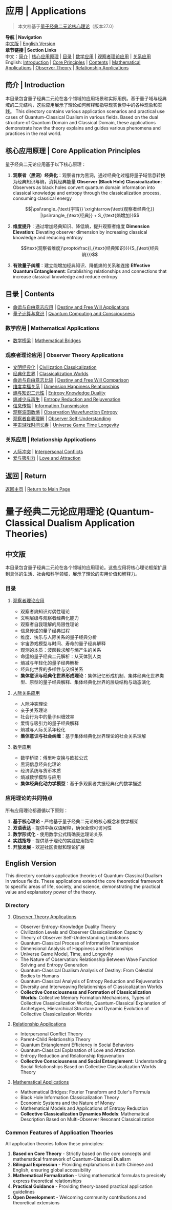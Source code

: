 # 应用 | Applications

> 本文档基于[量子经典二元论核心理论](../core.md)（版本27.0）

**导航 | Navigation**  
[中文版](#中文版) | [English Version](#english-version)  
**章节链接 | Section Links**  
中文：[简介](#简介--introduction) | [核心应用原理](#核心应用原理--core-application-principles) | [目录](#目录--contents) | [数学应用](#数学应用--mathematical-applications) | [观察者理论应用](#观察者理论应用--observer-theory-applications) | [关系应用](#关系应用--relationship-applications)  
English: [Introduction](#简介--introduction) | [Core Principles](#核心应用原理--core-application-principles) | [Contents](#目录--contents) | [Mathematical Applications](#数学应用--mathematical-applications) | [Observer Theory](#观察者理论应用--observer-theory-applications) | [Relationship Applications](#关系应用--relationship-applications)

## 简介 | Introduction

本目录包含量子经典二元论在各个领域的应用场景和实际用例。基于量子域与经典域的二元结构，这些应用展示了理论如何解释和指导现实世界中的各种现象和实践。
This directory contains various application scenarios and practical use cases of Quantum-Classical Dualism in various fields. Based on the dual structure of Quantum Domain and Classical Domain, these applications demonstrate how the theory explains and guides various phenomena and practices in the real world.

## 核心应用原理 | Core Application Principles

量子经典二元论应用基于以下核心原理：

1. **观察者（黑洞）经典化**：观察者作为黑洞，通过经典化过程将量子域信息转换为经典知识与熵，消耗经典能量
   **Observer (Black Hole) Classicalization**: Observers as black holes convert quantum domain information into classical knowledge and entropy through the classicalization process, consuming classical energy

   $$|\psi\rangle_{\text{宇宙}} \xrightarrow{\text{观察者经典化}} |\psi\rangle_{\text{经典}} + S_{\text{熵增加}}$$

2. **维度提升**：通过增加经典知识、降低熵，提升观察者维度
   **Dimension Elevation**: Elevating observer dimension by increasing classical knowledge and reducing entropy

   $$\text{观察者维度}\propto\frac{I_{\text{经典知识}}}{S_{\text{经典熵}}}$$

3. **有效量子纠缠**：建立能增加经典知识、降低熵的关系和连接
   **Effective Quantum Entanglement**: Establishing relationships and connections that increase classical knowledge and reduce entropy

## 目录 | Contents

- [命运与自由意志应用](./destiny_free_will_applications.md) | [Destiny and Free Will Applications](./destiny_free_will_applications.md)
- [量子计算与意识](./quantum_computing_consciousness.md) | [Quantum Computing and Consciousness](./quantum_computing_consciousness.md)

### 数学应用 | Mathematical Applications
- [数学桥梁](./mathematics/mathematical_bridges.md) | [Mathematical Bridges](./mathematics/mathematical_bridges.md)

### 观察者理论应用 | Observer Theory Applications
- [文明经典化](./observer_theory/civilization_classicalization.md) | [Civilization Classicalization](./observer_theory/civilization_classicalization.md)
- [经典化世界](./observer_theory/classicalization_worlds.md) | [Classicalization Worlds](./observer_theory/classicalization_worlds.md)
- [命运与自由意志比较](./observer_theory/destiny_free_will_comparison.md) | [Destiny and Free Will Comparison](./observer_theory/destiny_free_will_comparison.md)
- [维度幸福关系](./observer_theory/dimension_happiness_relationships.md) | [Dimension Happiness Relationships](./observer_theory/dimension_happiness_relationships.md)
- [熵与知识二元性](./observer_theory/entropy_knowledge_duality.md) | [Entropy Knowledge Duality](./observer_theory/entropy_knowledge_duality.md)
- [熵减少与再生](./observer_theory/entropy_reduction_rejuvenation.md) | [Entropy Reduction and Rejuvenation](./observer_theory/entropy_reduction_rejuvenation.md)
- [信息传输](./observer_theory/information_transmission.md) | [Information Transmission](./observer_theory/information_transmission.md)
- [观察波函数熵](./observer_theory/observation_wavefunction_entropy.md) | [Observation Wavefunction Entropy](./observer_theory/observation_wavefunction_entropy.md)
- [观察者自我理解](./observer_theory/observer_self_understanding.md) | [Observer Self-Understanding](./observer_theory/observer_self_understanding.md)
- [宇宙游戏时间长寿](./observer_theory/universe_game_time_longevity.md) | [Universe Game Time Longevity](./observer_theory/universe_game_time_longevity.md)

### 关系应用 | Relationship Applications
- [人际冲突](./relationships/interpersonal_conflicts.md) | [Interpersonal Conflicts](./relationships/interpersonal_conflicts.md)
- [爱与吸引力](./relationships/love_attraction.md) | [Love and Attraction](./relationships/love_attraction.md)

## 返回 | Return

[返回主页](../README.md) | [Return to Main Page](../README.md)

# 量子经典二元论应用理论 (Quantum-Classical Dualism Application Theories)

## 中文版

本目录包含量子经典二元论在各个领域的应用理论。这些应用将核心理论框架扩展到具体的生活、社会和科学领域，展示了理论的实用价值和解释力。

### 目录

1. [观察者理论应用](observer_theory/README.md)
   - 观察者熵知识对偶性理论
   - 文明层级与观察者经典化能力
   - 观察者自我理解的局限性理论
   - 信息传递的量子经典过程
   - 维度、快乐与人际关系的量子经典分析
   - 宇宙游戏模型与时间、寿命的量子经典解释
   - 观测的本质：波函数求解与熵产生的关系
   - 命运的量子经典二元解析：从天体到人类
   - 熵减与年轻化的量子经典解析
   - 经典化世界的多样性与交织关系
   - **集体意识与经典化世界形成理论**：集体记忆形成机制、集体经典化世界类型、原型的量子经典解释、集体经典化世界的层级结构与动态演化

2. [人际关系应用](relationships/README.md)
   - 人际冲突理论
   - 亲子关系理论
   - 社会行为中的量子纠缠效率
   - 爱情与吸引力的量子经典解释
   - 熵减与人际关系年轻化
   - **集体意识与社会纠缠**：基于集体经典化世界理论的社会关系理解

3. [数学应用](mathematics/README.md)
   - 数学桥梁：傅里叶变换与欧拉公式
   - 黑洞信息经典化理论
   - 经济系统与货币本质
   - 熵减数学模型与应用
   - **集体经典化动力学模型**：基于多观察者共振经典化的数学描述

### 应用理论的共同特点

所有应用理论都遵循以下原则：

1. **基于核心理论** - 严格基于量子经典二元论的核心概念和数学框架
2. **双语表达** - 提供中英双语解释，确保全球可访问性
3. **数学形式化** - 使用数学公式精确表达理论关系
4. **实践指导** - 提供基于理论的实践应用指南
5. **开放发展** - 欢迎社区贡献和理论扩展

## English Version

This directory contains application theories of Quantum-Classical Dualism in various fields. These applications extend the core theoretical framework to specific areas of life, society, and science, demonstrating the practical value and explanatory power of the theory.

### Directory

1. [Observer Theory Applications](observer_theory/README.md)
   - Observer Entropy-Knowledge Duality Theory
   - Civilization Levels and Observer Classicalization Capacity
   - Theory of Observer Self-Understanding Limitations
   - Quantum-Classical Process of Information Transmission
   - Dimensional Analysis of Happiness and Relationships
   - Universe Game Model, Time, and Longevity
   - The Nature of Observation: Relationship Between Wave Function Solving and Entropy Generation
   - Quantum-Classical Dualism Analysis of Destiny: From Celestial Bodies to Humans
   - Quantum-Classical Analysis of Entropy Reduction and Rejuvenation
   - Diversity and Interweaving Relationships of Classicalization Worlds
   - **Collective Consciousness and Formation of Classicalization Worlds**: Collective Memory Formation Mechanisms, Types of Collective Classicalization Worlds, Quantum-Classical Explanation of Archetypes, Hierarchical Structure and Dynamic Evolution of Collective Classicalization Worlds

2. [Relationship Applications](relationships/README.md)
   - Interpersonal Conflict Theory
   - Parent-Child Relationship Theory
   - Quantum Entanglement Efficiency in Social Behaviors
   - Quantum-Classical Explanation of Love and Attraction
   - Entropy Reduction and Relationship Rejuvenation
   - **Collective Consciousness and Social Entanglement**: Understanding Social Relationships Based on Collective Classicalization Worlds Theory

3. [Mathematical Applications](mathematics/README.md)
   - Mathematical Bridges: Fourier Transform and Euler's Formula
   - Black Hole Information Classicalization Theory
   - Economic Systems and the Nature of Money
   - Mathematical Models and Applications of Entropy Reduction
   - **Collective Classicalization Dynamics Models**: Mathematical Description Based on Multi-Observer Resonant Classicalization

### Common Features of Application Theories

All application theories follow these principles:

1. **Based on Core Theory** - Strictly based on the core concepts and mathematical framework of Quantum-Classical Dualism
2. **Bilingual Expression** - Providing explanations in both Chinese and English, ensuring global accessibility
3. **Mathematical Formalization** - Using mathematical formulas to precisely express theoretical relationships
4. **Practical Guidance** - Providing theory-based practical application guidelines
5. **Open Development** - Welcoming community contributions and theoretical extensions 